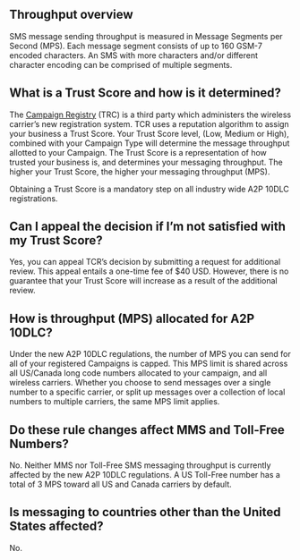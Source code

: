 ## Throughput overview
SMS message sending throughput is measured in Message Segments per Second (MPS). Each message segment consists of up to 160 GSM-7 encoded characters. An SMS with more characters and/or different character encoding can be comprised of multiple segments. 

## What is a Trust Score and how is it determined?
The [Campaign Registry](https://www.campaignregistry.com/) (TRC) is a third party which administers the wireless carrier’s new registration system. TCR uses a reputation algorithm to assign your business a Trust Score. Your Trust Score level, (Low, Medium or High), combined with your Campaign Type will determine the message throughput allotted to your Campaign. The Trust Score is a representation of how trusted your business is, and determines your messaging throughput. The higher your Trust Score, the higher your messaging throughput (MPS). 

Obtaining a Trust Score is a mandatory step on all industry wide A2P 10DLC registrations.

## Can I appeal the decision if I’m not satisfied with my Trust Score?
Yes, you can appeal TCR’s decision by submitting a request for additional review. This appeal entails a one-time fee of $40 USD. However, there is no guarantee that your Trust Score will increase as a result of the additional review.

## How is throughput (MPS) allocated for A2P 10DLC? 
Under the new A2P 10DLC regulations, the number of MPS you can send for all of your registered Campaigns is capped. This MPS limit is shared across all US/Canada long code numbers allocated to your campaign, and all wireless carriers. Whether you choose to send messages over a single number to a specific carrier, or split up messages over a collection of local numbers to multiple carriers, the same MPS limit applies.

## Do these rule changes affect MMS and Toll-Free Numbers?
No. Neither MMS nor Toll-Free SMS messaging throughput is currently affected by the new A2P 10DLC regulations. A US Toll-Free number has a total of 3 MPS toward all US and Canada carriers by default.

## Is messaging to countries other than the United States affected?
No.

